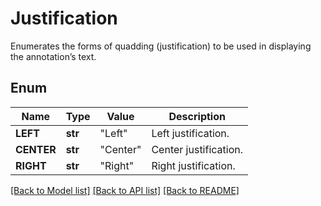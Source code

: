 ﻿# Justification
Enumerates the forms of quadding (justification) to be used in displaying the annotation’s text.

## Enum
Name | Type | Value | Description
------------ | ------------- | ------------- | -------------
**LEFT** | **str** | "Left" | Left justification.
**CENTER** | **str** | "Center" | Center justification.
**RIGHT** | **str** | "Right" | Right justification.


[[Back to Model list]](../README.md#documentation-for-models) [[Back to API list]](../README.md#documentation-for-api-endpoints) [[Back to README]](../README.md)


